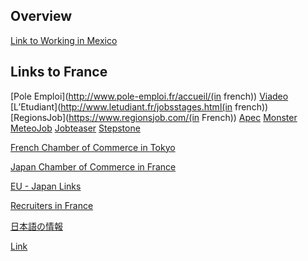 ## Overview

[Link to Working in Mexico](https://www.justlanded.com/english/Mexico/Mexico-Guide/Visas-Permits/Work-permits)

## Links to France
[Pole Emploi](http://www.pole-emploi.fr/accueil/(in french))
[Viadeo](http://fr.viadeo.com/en/)
[L’Etudiant](http://www.letudiant.fr/jobsstages.html(in french))
[RegionsJob](https://www.regionsjob.com/(in French))
[Apec](https://www.apec.fr/?gclid=EAIaIQobChMIisiMzcbK1wIVA769Ch1dWQjjEAAYASAAEgL_W_D_BwE#xtor=SEC-1560(french))
[Monster](https://www.monster.fr (in french))
[MeteoJob](https://www.meteojob.com/ (in french))
[Jobteaser](https://www.jobteaser.com/en/home  (in english))
[Stepstone](ttps://www.stepstone.fr (in english))

[French Chamber of Commerce in Tokyo](http://www.ccifj.or.jp/)

[Japan Chamber of Commerce in France](http://www.ccijf.asso.fr/ja/)

[EU - Japan Links](http://www.eu-japan.eu/links)

[Recruiters in France](https://www.hudson.fr/en-gb/)

[日本語の情報](http://www.at-plan.eu/furansubiza-zhi-zai-xu-ke/parino-qiu-ren-qing-bao)

[Link](https://kaigai-bbs.com/fra/par/thread/job/)
